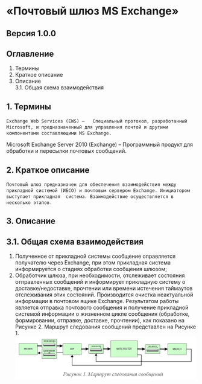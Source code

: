 «Почтовый шлюз MS Exchange»
===========================
Версия 1.0.0
------------





 
## Оглавление
1.	Термины	
2.	Краткое описание
3.	Описание	
	3.1.	Общая схема взаимодействия


 
## 1.	Термины
	Exchange Web Services (EWS)	–	Cпециальный протокол, разработанный Microsoft, и предназначенный для управления почтой и другими компонентами составляющими MS Exchange.
Microsoft Exchange Server 2010 (Exchange)	–	Программный продукт для обработки и пересылки почтовых сообщений.

 
## 2.	Краткое описание
	Почтовый шлюз предназначен для обеспечения взаимодействия между прикладной системой (ИБСО) и почтовым сервером Exchange. Инициатором выступает прикладная  система. Взаимодействие осуществляется в несколько этапов. 

 
## 3.	Описание
## 3.1.	Общая схема взаимодействия
1.	Полученное от прикладной системы сообщение оправляется получателю через Exchange, при этом прикладная система информируется о стадиях обработки сообщения шлюзом;
2.	Обработчик шлюза, при необходимости, отслеживает состояния отправленных сообщений и информирует прикладную систему о доставке/недоставке, прочтении или времени истечения таймаутов отслеживания  этих состояний.  Производится очистка неактуальной информации в почтовом ящике Exchange.
Результатом работы является отправка почтового сообщения и получение прикладной системой информации о жизненном цикле сообщения (обработке, формировании, отправке, доставке, прочтении), как показано на Рисунке 2.
Маршрут следования сообщений представлен на Рисунке 1.
![Маршрут](/IntServices/MsExch.JPG "Маршрут")
